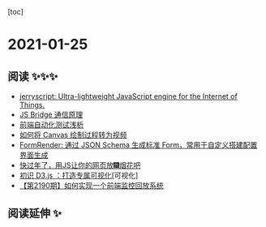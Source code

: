 
[toc]

# 2021-01-25

## 阅读 ✨✨✨

* [jerryscript: Ultra-lightweight JavaScript engine for the Internet of Things.](https://github.com/jerryscript-project/jerryscript)
* [JS Bridge 通信原理](https://mp.weixin.qq.com/s?__biz=MzA5NzkwNDk3MQ==&mid=2650596088&idx=1&sn=f7e83721338f13ae7d997439e073f306)
* [前端自动化测试浅析](https://mp.weixin.qq.com/s/bR9zOI2Y0VBty28riO7Qag)
* [如何将 Canvas 绘制过程转为视频](https://juejin.cn/post/6916796501851111431)
* [FormRender: 通过 JSON Schema 生成标准 Form，常用于自定义搭建配置界面生成](https://x-render.gitee.io/form-render/)
* [快过年了，用JS让你的网页放🎆烟花吧](https://juejin.cn/post/6916930617166807054)
* [初识 D3.js ：打造专属可视化](https://mp.weixin.qq.com/s/z9PKGmKyqtWds28ixg2MqA)[可视化]
* [【第2190期】如何实现一个前端监控回放系统](https://mp.weixin.qq.com/s/NrHcR8MrBiHPc0Li2N-z9g)

## 阅读延伸 ✨
